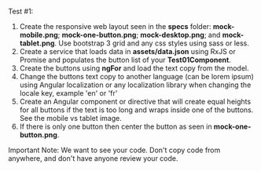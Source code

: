 Test #1:

1. Create the responsive web layout seen in the **specs** folder: **mock-mobile.png**; **mock-one-button.png**; **mock-desktop.png**; and **mock-tablet.png**. Use bootstrap 3 grid and any css styles using sass or less.
2. Create a service that loads data in **assets/data.json** using RxJS or Promise and populates the button list of your **Test01Component**.
3. Create the buttons using **ngFor** and load the text copy from the model.
4. Change the buttons text copy to another language (can be lorem ipsum) using Angular localization or any localization library when changing the locale key, example 'en' or 'fr'
5. Create an Angular component or directive that will create equal heights for all buttons if the text is too long and wraps inside one of the buttons. See the mobile vs tablet image.
6. If there is only one button then center the button as seen in **mock-one-button.png**.

Important Note:  We want to see your code. Don't copy code from anywhere, and don't have anyone review your code.
